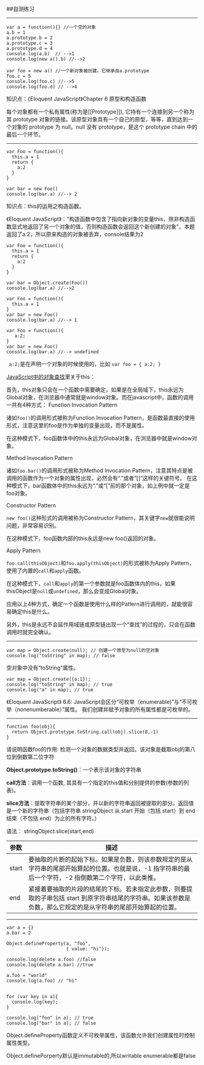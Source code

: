 ##自测练习

---

```
var a = function(){} //一个空的对象
a.b = 1
a.prototype.b = 2
a.prototype.c = 3
a.prototype.d = 4
console.log(a.b)  // -->1
console.log(new a().b) //-->2

var foo = new a() //一个新对象被创建。它继承自a.prototype
foo.c = 5
console.log(foo.c) //-->5
console.log(foo.d) // -->4
```
知识点：《Eloquent JavaScript》Chapter 6 原型和构造函数

每个对象都有一个私有属性(称为是[[Prototype]]), 它持有一个连接到另一个称为其 prototype 对象的链接。该原型对象具有一个自己的原型，等等，直到达到一个对象的 prototype 为 null。null 没有 prototype，是这个 prototype chain 中的最后一个环节。

---

```
var Foo = function(){
  this.a = 1
  return {
    a:2
  }
}

var bar = new Foo()
console.log(bar.a) //--> 2
```
知识点：this的运用之构造函数。

《Eloquent JavaScript》："构造函数中包含了指向新对象的变量this，除非构造函数显式地返回了另一个对象的值，否则构造函数会返回这个新创建的对象"。本题返回了a:2，所以原来构造的对象被丢弃，console结果为2

```
var Foo = function(){
  this.a = 1
  return {
    a:2
  }
}

var bar = Object.create(Foo())
console.log(bar.a) //-->2
```

```
var Foo = function(){
  this.a = 1
}
var bar = new Foo()
console.log(bar.a) //--> 1
```

```
var Foo = function(){
   a:2;
}
var bar = new Foo()
console.log(bar.a) //--> undefined
```
``` a:2;```是在声明一个对象的时候使用的，比如
`var foo = {
      a:2;
  } `

[JavaScript中的对象查找](http://www.otakustay.com/object-lookup-in-javascript/)里关于this：

首先，this对象只会在一个函数中需要确定，如果是在全局域下，this永远为Global对象，在浏览器中通常就是window对象。而在javascript中，函数的调用一共有4种方式：
Function Invocation Pattern

诸如`foo()`的调用形式被称为Function Invocation Pattern，是函数最直接的使用形式，注意这里的foo是作为单独的变量出现，而不是属性。

在这种模式下，foo函数体中的this永远为Global对象，在浏览器中就是window对象。

Method Invocation Pattern

诸如`foo.bar()`的调用形式被称为Method Invocation Pattern，注意其特点是被调用的函数作为一个对象的属性出现，必然会有“.”或者“[]”这样的关键符号。
在这种模式下，bar函数体中的this永远为“.”或“[”前的那个对象，如上例中就一定是foo对象。

Constructor Pattern

`new foo()`这种形式的调用被称为Constructor Pattern，其关键字`new`就很能说明问题，非常容易识别。

在这种模式下，foo函数内部的this永远是new foo()返回的对象。

Apply Pattern

`foo.call(thisObject)`和`foo.apply(thisObject)`的形式被称为Apply Pattern，使用了内置的`call`和`apply`函数。

在这种模式下，`call`和`apply`的第一个参数就是foo函数体内的this，如果thisObject是`null`或`undefined`，那么会变成Global对象。

应用以上4种方式，确定一个函数是使用什么样的Pattern进行调用的，就能很容易确定this是什么。

另外，this是永远不会延作用域链或原型链出现一个“查找”的过程的，只会在函数调用时就完全确认。

---
```
var map = Object.create(null); // 创建一个原型为null的空对象
console.log("toString" in map); // false
```
空对象中没有“toString”属性。

```
var map = Object.create({a:1});
console.log("toString" in map); // true
console.log("a" in map); // true
```
《Eloquent JavaScript》 6.6:
JavaScript会区分“可枚举（enumerable)”与“不可枚举（nonenumberable）”属性。
我们创建并赋予对象的所有属性都是可枚举的。

---

```
function foo(obj){
  return Object.prototype.toString.call(obj).slice(8,-1)
}
```
请说明函数foo的作用:
检测一个对象的数据类型并返回。该对象是截取obj的第八位到倒数第二位字符

**Object.prototype.toString()**：一个表示该对象的字符串

**call方法**：调用一个函数, 其具有一个指定的this值和分别提供的参数(参数的列表)。

**slice方法**：提取字符串的某个部分，并以新的字符串返回被提取的部分。返回值是一个新的字符串（包括字符串 stringObject 从 start 开始（包括 start）到 end 结束（不包括 end）为止的所有字符。）

语法： stringObject.slice(start,end)

| 参数        | 描述   |  
| --------   | -----  | 
|  start     | 要抽取的片断的起始下标。如果是负数，则该参数规定的是从字符串的尾部开始算起的位置。也就是说，-1 指字符串的最后一个字符，-2 指倒数第二个字符，以此类推。 |  
| end        |   紧接着要抽取的片段的结尾的下标。若未指定此参数，则要提取的子串包括 start 到原字符串结尾的字符串。如果该参数是负数，那么它规定的是从字符串的尾部开始算起的位置。   | 

---
```
var a = {}
a.bar = 2

Object.defineProperty(a, "foo",
                      { value: "hi"});

console.log(delete a.foo) //false
console.log(delete a.bar) //true

a.foo = "world"
console.log(a.foo) // "hi"


for (var key in a){
  console.log(key); 
}

console.log("foo" in a); // true
console.log("bar" in a); // false
```
Object.defineProperty函数定义不可枚举属性，该函数允许我们创建属性时控制属性类型。

Object.definePorperty默认是immutable的,所以writable enumerable都是false